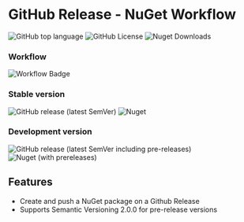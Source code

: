 # GitHub Release - NuGet Workflow

![GitHub top language](https://img.shields.io/github/languages/top/codeaphex/github_release_nuget_workflow?logo=github)
![GitHub License](https://img.shields.io/github/license/codeaphex/github_release_nuget_workflow?logo=github)
![Nuget Downloads](https://img.shields.io/nuget/dt/github_release_nuget_workflow?logo=nuget)

### Workflow

![Workflow Badge](https://github.com/codeaphex/github_release_nuget_workflow/workflows/Generate%20NuGet%20package/badge.svg)

### Stable version

![GitHub release (latest SemVer)](https://img.shields.io/github/v/release/codeaphex/github_release_nuget_workflow?sort=semver&logo=github)
![Nuget](https://img.shields.io/nuget/v/github_release_nuget_workflow?logo=nuget)

### Development version

![GitHub release (latest SemVer including pre-releases)](https://img.shields.io/github/v/release/codeaphex/github_release_nuget_workflow?include_prereleases&label=dev%20release&sort=semver&logo=github)
![Nuget (with prereleases)](https://img.shields.io/nuget/vpre/github_release_nuget_workflow?label=dev%20nuget&logo=nuget)





## Features

- Create and push a NuGet package on a Github Release
- Supports Semantic Versioning 2.0.0 for pre-release versions

